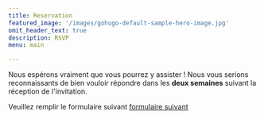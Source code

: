 ```yaml
---
title: Reservation
featured_image: '/images/gohugo-default-sample-hero-image.jpg'
omit_header_text: true
description: RSVP
menu: main

---
```



Nous espérons vraiment que vous pourrez y assister ! Nous vous serions reconnaissants de bien vouloir répondre dans les **deux semaines** suivant la réception de l'invitation.

Veuillez remplir le formulaire suivant [formulaire suivant](https://forms.gle/RTQGUYkcRAWCfxPn9)
